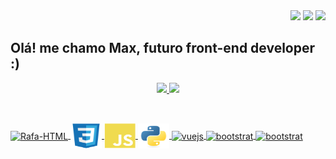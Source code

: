
<div align="right"> 
  <a href="https://instagram.com/rafaballerini" target="_blank"><img src="https://img.shields.io/badge/Instagram-E4405F?style=for-the-badge&logo=instagram&logoColor=white" target="_blank"></a>
  <a href = "mailto:contatorafaballerini@gmail.com"><img src="https://img.shields.io/badge/-Gmail-%23333?style=for-the-badge&logo=gmail&logoColor=white" target="_blank"></a>
  <a href="https://www.linkedin.com/in/rafaella-ballerini-45875016a" target="_blank"><img src="https://img.shields.io/badge/-LinkedIn-%230077B5?style=for-the-badge&logo=linkedin&logoColor=white" target="_blank"></a> 
 
</div>
<h2> Olá! me chamo Max, futuro front-end developer :) </h2>
<div align="center">
  <a href="https://github.com/maaix">
  <img height="150em" src="https://github-readme-stats.vercel.app/api?username=maaix&show_icons=true&theme=nord&include_all_commits=true&count_private=true"/>
  <img height="150em" src="https://github-readme-stats.vercel.app/api/top-langs/?username=maaix&layout=compact&langs_count=7&theme=nord"/>
  
</div>



<div style="display: inline_block"><br>

 ##
 <img align="center" alt="Rafa-HTML" height="40" width="50" src="https://cdn.jsdelivr.net/gh/devicons/devicon/icons/html5/html5-original.svg">
 <img align="center" alt="Rafa-CSS" height="40" width="50" src="https://raw.githubusercontent.com/devicons/devicon/master/icons/css3/css3-original.svg">
 <img align="center" alt="Rafa-Js" height="40" width="50" src="https://raw.githubusercontent.com/devicons/devicon/master/icons/javascript/javascript-plain.svg">
 <img align="center" alt="Rafa-Python" height="40" width="50" src="https://raw.githubusercontent.com/devicons/devicon/master/icons/python/python-original.svg">
 <img align="center" alt="vuejs" height="40" width="50" src="https://cdn.jsdelivr.net/gh/devicons/devicon/icons/vuejs/vuejs-original.svg">
 <img align="center" alt="bootstrat" height="40" width="50" src="https://cdn.jsdelivr.net/gh/devicons/devicon/icons/bootstrap/bootstrap-plain.svg">
 <img align="center" alt="bootstrat" height="40" width="50" src="https://cdn.jsdelivr.net/gh/devicons/devicon/icons/figma/figma-original.svg">



</div>
